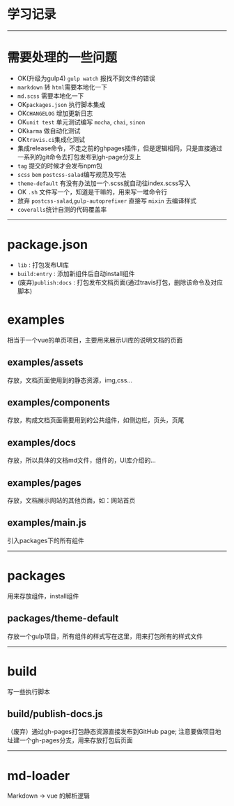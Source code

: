 # 学习记录
----

# 需要处理的一些问题

- OK(升级为gulp4) ` gulp watch ` 报找不到文件的错误
- ` markdown ` 转 ` html `需要本地化一下
- ` md.scss ` 需要本地化一下
- OK` packages.json ` 执行脚本集成
- OK` CHANGELOG ` 增加更新日志
- OK` unit test ` 单元测试编写 ` mocha `, ` chai `, ` sinon `
- OK` karma ` 做自动化测试
- OK` travis.ci `集成化测试
 - 集成release命令，不走之前的ghpages插件，但是逻辑相同，只是直接通过一系列的git命令去打包发布到gh-page分支上
 - ` tag ` 提交的时候才会发布npm包
- ` scss ` ` bem ` ` postcss-salad `编写规范及写法
- ` theme-default ` 有没有办法加一个.scss就自动往index.scss写入
- OK ` .sh ` 文件写一个，知道是干嘛的，用来写一堆命令行
- 放弃 ` postcss-salad `,` gulp-autoprefixer ` 直接写 ` mixin ` 去编译样式
- ` coveralls `统计自测的代码覆盖率

----

# package.json

- ` lib ` : 打包发布UI库
- ` build:entry ` : 添加新组件后自动install组件
- (废弃)` publish:docs ` : 打包发布文档页面(通过travis打包，删除该命令及对应脚本)

# examples

相当于一个vue的单页项目，主要用来展示UI库的说明文档的页面

## examples/assets

存放，文档页面使用到的静态资源，img,css...

## examples/components

存放，构成文档页面需要用到的公共组件，如侧边栏，页头，页尾

## examples/docs

存放，所以具体的文档md文件，组件的，UI库介绍的...

## examples/pages

存放，文档展示网站的其他页面，如：网站首页

## examples/main.js

引入packages下的所有组件

----

# packages

用来存放组件，install组件

## packages/theme-default

存放一个gulp项目，所有组件的样式写在这里，用来打包所有的样式文件

----

# build

写一些执行脚本

## build/publish-docs.js

（废弃）通过gh-pages打包静态资源直接发布到GitHub page; 注意要做项目地址建一个gh-pages分支，用来存放打包后页面

----

# md-loader

Markdown -> vue 的解析逻辑

